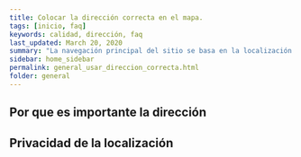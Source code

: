 ```yaml
---
title: Colocar la dirección correcta en el mapa.
tags: [inicio, faq]
keywords: calidad, dirección, faq
last_updated: March 20, 2020
summary: "La navegación principal del sitio se basa en la localización en la que se busca una propiedad, por esa razon colocar la dirección correcta es de mucha importancia para que su propiedad sea vista por las personas correctas."
sidebar: home_sidebar
permalink: general_usar_direccion_correcta.html
folder: general
---
```



## Por que es importante la dirección


## Privacidad de la localización


